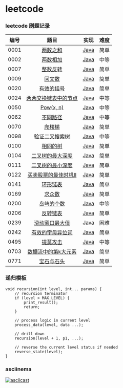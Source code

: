 # leetcode

### leetcode 刷题记录

| 编号 |                             题目                             |            实现             | 难度 |
| :--: | :----------------------------------------------------------: | :-------------------------: | :--: |
| 0001 |    [两数之和](https://leetcode-cn.com/problems/two-sum/)     | [Java](src/t0001/Main.java) | 简单 |
| 0002 | [两数相加](https://leetcode-cn.com/problems/add-two-numbers/) | [Java](src/t0002/Main.java) | 中等 |
| 0007 | [整数反转](https://leetcode-cn.com/problems/reverse-integer/) | [Java](src/t0007/Main.java) | 简单 |
| 0009 | [回文数](https://leetcode-cn.com/problems/palindrome-number/) | [Java](src/t0009/Main.java) | 简单 |
| 0020 | [有效的括号](https://leetcode-cn.com/problems/valid-parentheses/) | [Java](src/t0020/Main.java) | 简单 |
| 0024 | [两两交换链表中的节点](https://leetcode-cn.com/problems/swap-nodes-in-pairs/) | [Java](src/t0024/Main.java) | 中等 |
| 0050 |    [Pow(x, n)](https://leetcode-cn.com/problems/powx-n/)     | [Java](src/t0050/Main.java) | 中等 |
| 0062 | [不同路径](https://leetcode-cn.com/problems/unique-paths/submissions/) | [Java](src/t0062/Main.java) | 中等 |
| 0070 | [爬楼梯](https://leetcode-cn.com/problems/climbing-stairs/)  | [Java](src/t0070/Main.java) | 简单 |
| 0098 | [验证二叉搜索树](https://leetcode-cn.com/problems/validate-binary-search-tree/) | [Java](src/t0098/Main.java) | 中等 |
| 0100 |   [相同的树](https://leetcode-cn.com/problems/same-tree/)    | [Java](src/t0100/Main.java) | 简单 |
| 0104 | [二叉树的最大深度](https://leetcode-cn.com/problems/maximum-depth-of-binary-tree/) | [Java](src/t0104/Main.java) | 简单 |
| 0111 | [二叉树的最小深度](https://leetcode-cn.com/problems/minimum-depth-of-binary-tree/) | [Java](src/t0111/Main.java) | 简单 |
| 0122 | [买卖股票的最佳时机II](https://leetcode-cn.com/problems/best-time-to-buy-and-sell-stock-ii/) | [Java](src/t0122/Main.java) | 简单 |
| 0141 | [环形链表](https://leetcode-cn.com/problems/linked-list-cycle/) | [Java](src/t0141/Main.java) | 简单 |
| 0169 | [求众数](https://leetcode-cn.com/problems/majority-element/) | [Java](src/t0169/Main.java) | 简单 |
| 0200 | [岛屿的个数](https://leetcode-cn.com/problems/number-of-islands/) | [Java](src/t0200/Main.java) | 中等 |
| 0206 | [反转链表](https://leetcode-cn.com/problems/reverse-linked-list/) | [Java](src/t0206/Main.java) | 简单 |
| 0239 | [滑动窗口最大值](https://leetcode-cn.com/problems/sliding-window-maximum/) | [Java](src/t0239/Main.java) | 困难 |
| 0242 | [有效的字母异位词](https://leetcode-cn.com/problems/valid-anagram/) | [Java](src/t0242/Main.java) | 简单 |
| 0495 | [提莫攻击](https://leetcode-cn.com/problems/teemo-attacking) | [Java](src/t0495/Main.java) | 中等 |
| 0703 | [数据流中的第k大元素](https://leetcode-cn.com/problems/kth-largest-element-in-a-stream/) | [Java](src/t0703/Main.java) | 简单 |
| 0771 | [宝石与石头](https://leetcode-cn.com/problems/jewels-and-stones/) | [Java](src/t0771/Main.java) | 简单 |

### 递归模板

```Text
void recursion(int level, int... params) {
    // recursion terminator
    if (level > MAX_LEVEL) {
        print_result();
    	return;
    }
    
    // process logic in current level
    process_data(level, data ...);
    
    // drill down
    recursion(level + 1, p1, ...);
    
    // reverse the current level status if needed
    reverse_state(level);
}
```

### asciinema

[![asciicast](https://asciinema.org/a/Sq7D2TDIFHvFY2mcHDY9qSVwz.svg)](https://asciinema.org/a/Sq7D2TDIFHvFY2mcHDY9qSVwz)